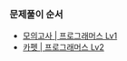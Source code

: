 ### 문제풀이 순서
- [모의고사 | 프로그래머스 Lv1](https://school.programmers.co.kr/learn/courses/30/lessons/42840)
- [카펫 | 프로그래머스 Lv2](https://school.programmers.co.kr/learn/courses/30/lessons/42842)
